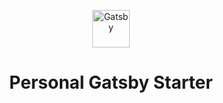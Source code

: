 <p align="center">
  <a href="https://www.gatsbyjs.org">
    <img alt="Gatsby" src="https://www.gatsbyjs.org/monogram.svg" width="60"/>
  </a>
</p>
<h1 align="center">
  Personal Gatsby Starter
</h1>